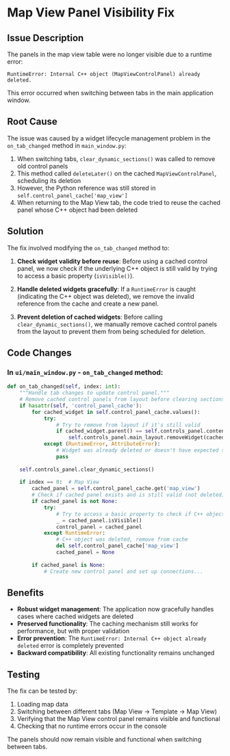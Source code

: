 # Map View Panel Visibility Fix

## Issue Description

The panels in the map view table were no longer visible due to a runtime error:

```
RuntimeError: Internal C++ object (MapViewControlPanel) already deleted.
```

This error occurred when switching between tabs in the main application window.

## Root Cause

The issue was caused by a widget lifecycle management problem in the `on_tab_changed` method in `main_window.py`:

1. When switching tabs, `clear_dynamic_sections()` was called to remove old control panels
2. This method called `deleteLater()` on the cached `MapViewControlPanel`, scheduling its deletion
3. However, the Python reference was still stored in `self.control_panel_cache['map_view']`
4. When returning to the Map View tab, the code tried to reuse the cached panel whose C++ object had been deleted

## Solution

The fix involved modifying the `on_tab_changed` method to:

1. **Check widget validity before reuse**: Before using a cached control panel, we now check if the underlying C++ object is still valid by trying to access a basic property (`isVisible()`).

2. **Handle deleted widgets gracefully**: If a `RuntimeError` is caught (indicating the C++ object was deleted), we remove the invalid reference from the cache and create a new panel.

3. **Prevent deletion of cached widgets**: Before calling `clear_dynamic_sections()`, we manually remove cached control panels from the layout to prevent them from being scheduled for deletion.

## Code Changes

### In `ui/main_window.py` - `on_tab_changed` method:

```python
def on_tab_changed(self, index: int):
    """Handle tab changes to update control panel."""
    # Remove cached control panels from layout before clearing sections
    if hasattr(self, 'control_panel_cache'):
        for cached_widget in self.control_panel_cache.values():
            try:
                # Try to remove from layout if it's still valid
                if cached_widget.parent() == self.controls_panel.content_widget:
                    self.controls_panel.main_layout.removeWidget(cached_widget)
            except (RuntimeError, AttributeError):
                # Widget was already deleted or doesn't have expected structure
                pass
    
    self.controls_panel.clear_dynamic_sections()
    
    if index == 0:  # Map View
        cached_panel = self.control_panel_cache.get('map_view')
        # Check if cached panel exists and is still valid (not deleted)
        if cached_panel is not None:
            try:
                # Try to access a basic property to check if C++ object is still valid
                _ = cached_panel.isVisible()
                control_panel = cached_panel
            except RuntimeError:
                # C++ object was deleted, remove from cache
                del self.control_panel_cache['map_view']
                cached_panel = None
        
        if cached_panel is None:
            # Create new control panel and set up connections...
```

## Benefits

- **Robust widget management**: The application now gracefully handles cases where cached widgets are deleted
- **Preserved functionality**: The caching mechanism still works for performance, but with proper validation
- **Error prevention**: The `RuntimeError: Internal C++ object already deleted` error is completely prevented
- **Backward compatibility**: All existing functionality remains unchanged

## Testing

The fix can be tested by:
1. Loading map data
2. Switching between different tabs (Map View → Template → Map View)
3. Verifying that the Map View control panel remains visible and functional
4. Checking that no runtime errors occur in the console

The panels should now remain visible and functional when switching between tabs. 